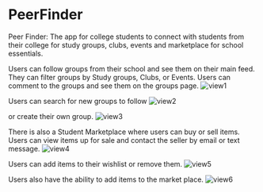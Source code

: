 # PeerFinder
Peer Finder: The app for college students to connect with students from their college for study groups, clubs, events and marketplace for school essentials.

Users can follow groups from their school and see them on their main feed.
They can filter groups by Study groups, Clubs, or Events.
Users can comment to the groups and see them on the groups page.
![view1](Assets/PeerFinderGif2.gif)

Users can search for new groups to follow
![view2](Assets/PeerFinderGif1.gif)

or create their own group.
![view3](Assets/PeerFindergif5.gif)

There is also a Student Marketplace where users can buy or sell items.
Users can view items up for sale and contact the seller by email or text message.
![view4](Assets/PeerFindergif3.gif)

Users can add items to their wishlist or remove them.
![view5](Assets/PeerFindergif4.gif)

Users also have the ability to add items to the market place.
![view6](Assets/PeerFindergif6.gif)
